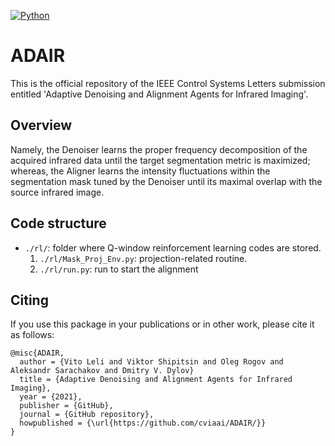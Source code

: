 [![Python](https://img.shields.io/badge/python-3.6-blue.svg)](https://python.org)

# ADAIR
This is the official repository of the IEEE Control Systems Letters submission entitled 'Adaptive Denoising and Alignment Agents for Infrared Imaging'.

## Overview
Namely, the Denoiser learns the proper frequency decomposition of the acquired infrared data until the target segmentation metric is maximized; whereas, the Aligner learns the intensity fluctuations within the segmentation mask tuned by the Denoiser until its maximal overlap with the source infrared image.

## Code structure
- `./rl/`: folder where Q-window reinforcement learning codes are stored. 
    1) `./rl/Mask_Proj_Env.py`: projection-related routine. 
    2) `./rl/run.py`: run to start the alignment

## Citing 

If you use this package in your publications or in other work, please cite it as follows:

```
@misc{ADAIR,
  author = {Vito Leli and Viktor Shipitsin and Oleg Rogov and Aleksandr Sarachakov and Dmitry V. Dylov}
  title = {Adaptive Denoising and Alignment Agents for Infrared Imaging},
  year = {2021},
  publisher = {GitHub},
  journal = {GitHub repository},
  howpublished = {\url{https://github.com/cviaai/ADAIR/}}
}
```

